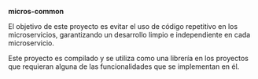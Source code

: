 **micros-common**

El objetivo de este proyecto es evitar el uso de código repetitivo en los microservicios, garantizando un desarrollo limpio e independiente en cada microservicio.

Este proyecto es compilado y se utiliza como una librería en los proyectos que requieran alguna de las funcionalidades que se implementan en él.

